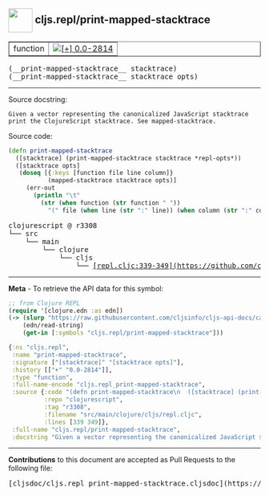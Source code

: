 ## <img width="48px" valign="middle" src="http://i.imgur.com/Hi20huC.png"> cljs.repl/print-mapped-stacktrace

 <table border="1">
<tr>

<td>function</td>
<td><a href="https://github.com/cljsinfo/cljs-api-docs/tree/0.0-2814"><img valign="middle" alt="[+] 0.0-2814" src="https://img.shields.io/badge/+-0.0--2814-lightgrey.svg"></a> </td>
</tr>
</table>

 <samp>
(__print-mapped-stacktrace__ stacktrace)<br>
</samp>
 <samp>
(__print-mapped-stacktrace__ stacktrace opts)<br>
</samp>

---




Source docstring:

```
Given a vector representing the canonicalized JavaScript stacktrace
print the ClojureScript stacktrace. See mapped-stacktrace.
```

Source code:

```clj
(defn print-mapped-stacktrace
  ([stacktrace] (print-mapped-stacktrace stacktrace *repl-opts*))
  ([stacktrace opts]
   (doseq [{:keys [function file line column]}
           (mapped-stacktrace stacktrace opts)]
     (err-out
       (println "\t"
         (str (when function (str function " "))
           "(" file (when line (str ":" line)) (when column (str ":" column)) ")"))))))
```

 <pre>
clojurescript @ r3308
└── src
    └── main
        └── clojure
            └── cljs
                └── <ins>[repl.cljc:339-349](https://github.com/clojure/clojurescript/blob/r3308/src/main/clojure/cljs/repl.cljc#L339-L349)</ins>
</pre>


---

__Meta__ - To retrieve the API data for this symbol:

```clj
;; from Clojure REPL
(require '[clojure.edn :as edn])
(-> (slurp "https://raw.githubusercontent.com/cljsinfo/cljs-api-docs/catalog/cljs-api.edn")
    (edn/read-string)
    (get-in [:symbols "cljs.repl/print-mapped-stacktrace"]))
```

```clj
{:ns "cljs.repl",
 :name "print-mapped-stacktrace",
 :signature ["[stacktrace]" "[stacktrace opts]"],
 :history [["+" "0.0-2814"]],
 :type "function",
 :full-name-encode "cljs.repl_print-mapped-stacktrace",
 :source {:code "(defn print-mapped-stacktrace\n  ([stacktrace] (print-mapped-stacktrace stacktrace *repl-opts*))\n  ([stacktrace opts]\n   (doseq [{:keys [function file line column]}\n           (mapped-stacktrace stacktrace opts)]\n     (err-out\n       (println \"\\t\"\n         (str (when function (str function \" \"))\n           \"(\" file (when line (str \":\" line)) (when column (str \":\" column)) \")\"))))))",
          :repo "clojurescript",
          :tag "r3308",
          :filename "src/main/clojure/cljs/repl.cljc",
          :lines [339 349]},
 :full-name "cljs.repl/print-mapped-stacktrace",
 :docstring "Given a vector representing the canonicalized JavaScript stacktrace\nprint the ClojureScript stacktrace. See mapped-stacktrace."}

```

---

__Contributions__ to this document are accepted as Pull Requests to the following file:

 <pre>
[cljsdoc/cljs.repl_print-mapped-stacktrace.cljsdoc](https://github.com/cljsinfo/cljs-api-docs/blob/master/cljsdoc/cljs.repl_print-mapped-stacktrace.cljsdoc)
</pre>

